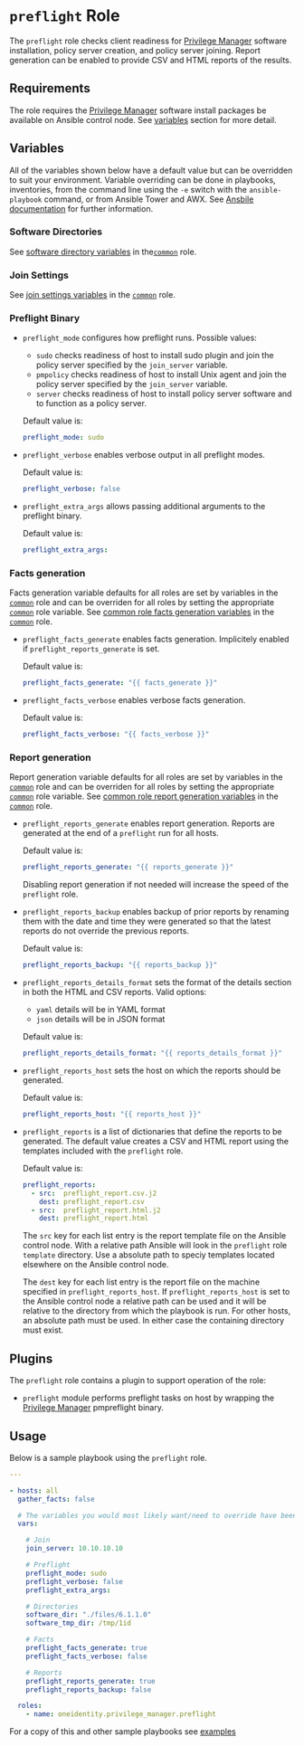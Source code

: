 # `preflight` Role

The `preflight` role checks client readiness for [Privilege Manager](https://www.oneidentity.com/products/privilege-manager-for-sudo/) software installation, policy server creation, and policy server joining.  Report generation can be enabled to provide CSV and HTML reports of the results.

## Requirements

The role requires the [Privilege Manager](https://www.oneidentity.com/products/privilege-manager-for-sudo/) software install packages be available on Ansible control node.  See [variables](#variables) section for more detail.

## Variables

All of the variables shown below have a default value but can be overridden to suit your environment.  Variable overriding can be done in playbooks, inventories, from the command line using the `-e` switch with the `ansible-playbook` command, or from Ansible Tower and AWX.  See [Ansbile documentation](https://docs.ansible.com/ansible/latest/user_guide/playbooks_variables.html) for further information. 

### Software Directories

See [software directory variables](../common/README.md#software-directories) in the[`common`](../common/README.md) role.

### Join Settings

See [join settings variables](../common/README.md#join-settings) in the [`common`](../common/README.md) role.

### Preflight Binary

* `preflight_mode` configures how preflight runs.  Possible values:

    * `sudo` checks readiness of host to install sudo plugin and join the policy server specified by the `join_server` variable.
    * `pmpolicy` checks readiness of host to install Unix agent and join the policy server specified by the `join_server` variable.
    * `server` checks readiness of host to install policy server software and to function as a policy server.  

    Default value is: 
    ```yaml
    preflight_mode: sudo
    ```

* `preflight_verbose` enables verbose output in all preflight modes.

    Default value is: 
    ```yaml
    preflight_verbose: false
    ```

* `preflight_extra_args` allows passing additional arguments to the preflight binary.

    Default value is: 
    ```yaml
    preflight_extra_args:
    ```

### Facts generation

Facts generation variable defaults for all roles are set by variables in the [`common`](../common/README.md) role and can be overriden for all roles by setting the appropriate [`common`](../common/README.md) role variable.  See [common role facts generation variables](../common/README.md#facts-generation) in the [`common`](../common/README.md) role.

* `preflight_facts_generate` enables facts generation.  Implicitely enabled if `preflight_reports_generate` is set.

    Default value is: 
    ```yaml
    preflight_facts_generate: "{{ facts_generate }}"
    ```

* `preflight_facts_verbose` enables verbose facts generation.

    Default value is: 
    ```yaml
    preflight_facts_verbose: "{{ facts_verbose }}"
    ```

### Report generation

Report generation variable defaults for all roles are set by variables in the [`common`](../common/README.md) role and can be overriden for all roles by setting the appropriate [`common`](../common/README.md) role variable.  See [common role report generation variables](../common/README.md#report-generation) in the [`common`](../common/README.md) role.

* `preflight_reports_generate` enables report generation.  Reports are generated at the end of a `preflight` run for all hosts.

    Default value is: 
    ```yaml
    preflight_reports_generate: "{{ reports_generate }}"
    ```

  Disabling report generation if not needed will increase the speed of the `preflight` role.

* `preflight_reports_backup` enables backup of prior reports by renaming them with the date and time they were generated so that the latest reports do not override the previous reports.

    Default value is: 
    ```yaml
    preflight_reports_backup: "{{ reports_backup }}"

    ```

* `preflight_reports_details_format` sets the format of the details section in both the HTML and CSV reports.  Valid options:
    * `yaml` details will be in YAML format
    * `json` details will be in JSON format

    Default value is: 
    ```yaml
    preflight_reports_details_format: "{{ reports_details_format }}"

    ```

* `preflight_reports_host` sets the host on which the reports should be generated. 

    Default value is: 
    ```yaml
    preflight_reports_host: "{{ reports_host }}"
    ```

* `preflight_reports` is a list of dictionaries that define the reports to be generated.  The default value creates a CSV and HTML report using the templates included with the `preflight` role.

  Default value is:
    ```yaml
    preflight_reports: 
      - src:  preflight_report.csv.j2   
        dest: preflight_report.csv
      - src:  preflight_report.html.j2
        dest: preflight_report.html
    ```
  
  The `src` key for each list entry is the report template file on the Ansible control node.  With a relative path Ansible will look in the `preflight` role `template` directory.  Use a absolute path to speciy templates located elsewhere on the Ansible control node.

  The `dest` key for each list entry is the report file on the machine specified in `preflight_reports_host`.  If `preflight_reports_host` is set to the Ansible control node a relative path can be used and it will be relative to the directory from which the playbook is run.  For other hosts, an absolute path must be used.  In either case the containing directory must exist.

## Plugins

The `preflight` role contains a plugin to support operation of the role:

* `preflight` module performs preflight tasks on host by wrapping the [Privilege Manager](https://www.oneidentity.com/products/privilege-manager-for-sudo/) pmpreflight binary.

## Usage

Below is a sample playbook using the `preflight` role.

```yaml
---

- hosts: all 
  gather_facts: false

  # The variables you would most likely want/need to override have been included
  vars:

    # Join
    join_server: 10.10.10.10

    # Preflight
    preflight_mode: sudo
    preflight_verbose: false
    preflight_extra_args:

    # Directories
    software_dir: "./files/6.1.1.0"
    software_tmp_dir: /tmp/1id

    # Facts
    preflight_facts_generate: true
    preflight_facts_verbose: false

    # Reports
    preflight_reports_generate: true
    preflight_reports_backup: false 

  roles:
    - name: oneidentity.privilege_manager.preflight
```

For a copy of this and other sample playbooks see [examples](../../examples/README.md)
